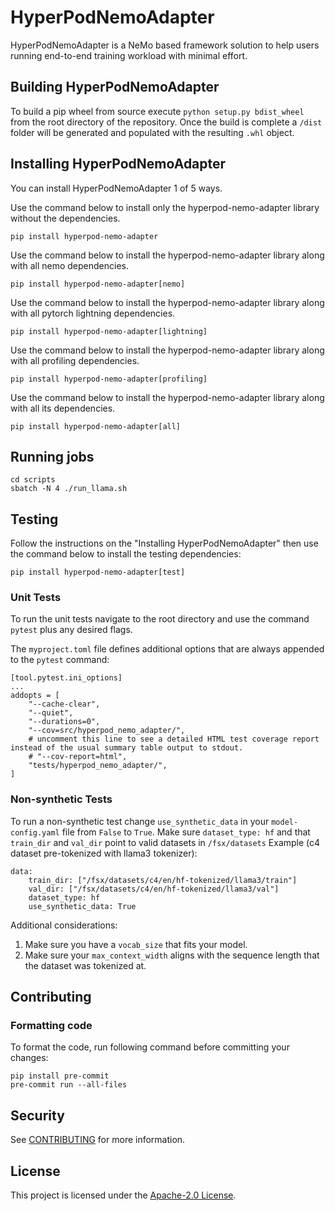 # HyperPodNemoAdapter

HyperPodNemoAdapter is a NeMo based framework solution to help users running end-to-end training workload with minimal effort.

## Building HyperPodNemoAdapter
To build a pip wheel from source execute ```python setup.py bdist_wheel``` from the root directory of the repository.
Once the build is complete a ```/dist``` folder will be generated and populated with the resulting ```.whl``` object.

## Installing HyperPodNemoAdapter
You can install HyperPodNemoAdapter 1 of 5 ways.

Use the command below to install only the hyperpod-nemo-adapter library without the dependencies.

```pip install hyperpod-nemo-adapter```

Use the command below to install the hyperpod-nemo-adapter library along with all nemo dependencies.

```pip install hyperpod-nemo-adapter[nemo]```

Use the command below to install the hyperpod-nemo-adapter library along with all pytorch lightning dependencies.

```pip install hyperpod-nemo-adapter[lightning]```

Use the command below to install the hyperpod-nemo-adapter library along with all profiling dependencies.

```pip install hyperpod-nemo-adapter[profiling]```

Use the command below to install the hyperpod-nemo-adapter library along with all its dependencies.

```pip install hyperpod-nemo-adapter[all]```

## Running jobs
```
cd scripts
sbatch -N 4 ./run_llama.sh
```

## Testing

Follow the instructions on the "Installing HyperPodNemoAdapter" then use the command below to install the testing dependencies:

```pip install hyperpod-nemo-adapter[test]```

### Unit Tests
To run the unit tests navigate to the root directory and use the command
```pytest``` plus any desired flags.

The `myproject.toml` file defines additional options that are always appended to the `pytest` command:
```
[tool.pytest.ini_options]
...
addopts = [
    "--cache-clear",
    "--quiet",
    "--durations=0",
    "--cov=src/hyperpod_nemo_adapter/",
    # uncomment this line to see a detailed HTML test coverage report instead of the usual summary table output to stdout.
    # "--cov-report=html",
    "tests/hyperpod_nemo_adapter/",
]
```

### Non-synthetic Tests
To run a non-synthetic test change ```use_synthetic_data``` in your ```model-config.yaml``` file from ```False``` to ```True```. Make sure ```dataset_type: hf``` and that ```train_dir``` and ```val_dir``` point to valid datasets in ```/fsx/datasets```
Example (c4 dataset pre-tokenized with llama3 tokenizer):
```
data:
    train_dir: ["/fsx/datasets/c4/en/hf-tokenized/llama3/train"]
    val_dir: ["/fsx/datasets/c4/en/hf-tokenized/llama3/val"]
    dataset_type: hf
    use_synthetic_data: True
```
Additional considerations:
1. Make sure you have a ```vocab_size``` that fits your model.
2. Make sure your ```max_context_width``` aligns with the sequence length that the dataset was tokenized at.

## Contributing

### Formatting code

To format the code, run following command before committing your changes:
```
pip install pre-commit
pre-commit run --all-files
```

## Security

See [CONTRIBUTING](CONTRIBUTING.md#security-issue-notifications) for more information.

## License

This project is licensed under the [Apache-2.0 License](LICENSE).
